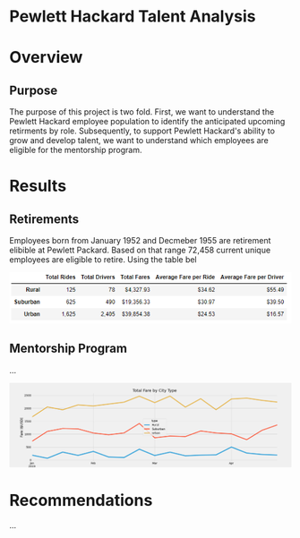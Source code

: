 # Pewlett Hackard Talent Analysis

# Overview
## Purpose
The purpose of this project is two fold. First, we want to understand the Pewlett Hackard employee population to identify the anticipated upcoming retirments by role. Subsequently, to support Pewlett Hackard's ability to grow and develop talent, we want to understand which employees are eligible for the mentorship program.

# Results
## Retirements 
Employees born from January 1952 and Decmeber 1955 are retirement elibible at Pewlett Packard. Based on that range 72,458 current unique employees are eligible to retire.  Using the table bel 

![PyBer Data Summary](https://github.com/jessica1258/PyBer_Analysis/blob/main/analysis/PyBer_data_summary.png)

## Mentorship Program
...

![PyBer Fare Summary](https://github.com/jessica1258/PyBer_Analysis/blob/main/analysis/PyBer_fare_summary.png)

# Recommendations
...
